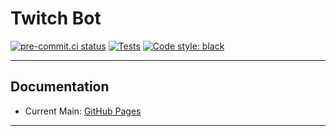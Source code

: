 # Twitch Bot

[![pre-commit.ci status](https://results.pre-commit.ci/badge/github/Ozy-Viking/twitch_bot/main.svg)](https://results.pre-commit.ci/latest/github/Ozy-Viking/twitch_bot/main) [![Tests](https://github.com/Ozy-Viking/twitch_bot/actions/workflows/test.yml/badge.svg)](https://github.com/Ozy-Viking/twitch_bot/actions/workflows/test.yml) [![Code style: black](https://img.shields.io/badge/code%20style-black-000000.svg)](https://github.com/psf/black)

---
## Documentation

- Current Main: [GitHub Pages](https://ozy-viking.github.io/twitch_bot/)

---
